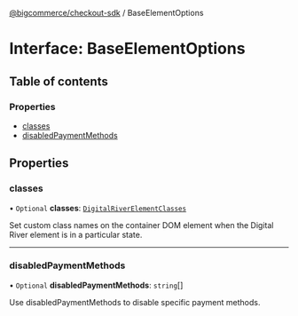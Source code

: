[@bigcommerce/checkout-sdk](../README.md) / BaseElementOptions

# Interface: BaseElementOptions

## Table of contents

### Properties

- [classes](BaseElementOptions.md#classes)
- [disabledPaymentMethods](BaseElementOptions.md#disabledpaymentmethods)

## Properties

### classes

• `Optional` **classes**: [`DigitalRiverElementClasses`](DigitalRiverElementClasses.md)

Set custom class names on the container DOM element when the Digital River element is in a particular state.

___

### disabledPaymentMethods

• `Optional` **disabledPaymentMethods**: `string`[]

Use disabledPaymentMethods to disable specific payment methods.
